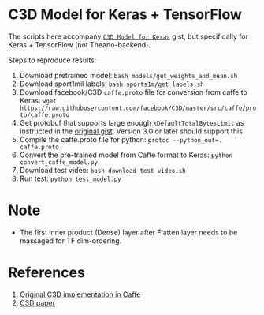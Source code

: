 C3D Model for Keras + TensorFlow
================================

The scripts here accompany [`C3D Model for Keras`](https://gist.github.com/albertomontesg/d8b21a179c1e6cca0480ebdf292c34d2) gist, but specifically for Keras + TensorFlow (not Theano-backend).

Steps to reproduce results:

1. Download pretrained model: `bash models/get_weights_and_mean.sh`
2. Download sport1mil labels: `bash sports1m/get_labels.sh`
3. Download facebook/C3D `caffe.proto` file for conversion from caffe to Keras: `wget https://raw.githubusercontent.com/facebook/C3D/master/src/caffe/proto/caffe.proto`
4. Get protobuf that supports large enough `kDefaultTotalBytesLimit` as instructed in the [original gist](https://gist.github.com/albertomontesg/d8b21a179c1e6cca0480ebdf292c34d2). Version 3.0 or later should support this.
5. Compile the caffe.proto file for python: `protoc --python_out=. caffe.proto`
6. Convert the pre-trained model from Caffe format to Keras: `python convert_caffe_model.py`
7. Download test video: `bash download_test_video.sh`
8. Run test: `python test_model.py`

Note
======
- The first inner product (Dense) layer after Flatten layer needs to be massaged for TF dim-ordering.

References
==========

1. [Original C3D implementation in Caffe](https://github.com/facebook/C3D)
2. [C3D paper](https://arxiv.org/abs/1412.0767)
